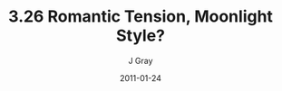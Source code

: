 ---
title: '3.26 Romantic Tension, Moonlight Style?'
alt: 'Mysteries of the Arcana'
date: '2011-01-24'
author: 'J Gray'
artist: 'Keira'
chapter: '3 Two by Two'
filler: false
---